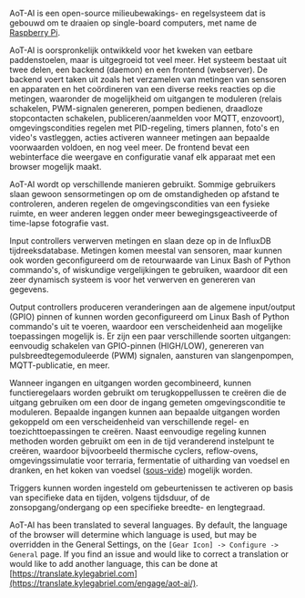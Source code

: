 AoT-AI is een open-source milieubewakings- en regelsysteem dat is gebouwd om te draaien op single-board computers, met name de [Raspberry Pi](https://en.wikipedia.org/wiki/Raspberry_Pi).

AoT-AI is oorspronkelijk ontwikkeld voor het kweken van eetbare paddenstoelen, maar is uitgegroeid tot veel meer. Het systeem bestaat uit twee delen, een backend (daemon) en een frontend (webserver). De backend voert taken uit zoals het verzamelen van metingen van sensoren en apparaten en het coördineren van een diverse reeks reacties op die metingen, waaronder de mogelijkheid om uitgangen te moduleren (relais schakelen, PWM-signalen genereren, pompen bedienen, draadloze stopcontacten schakelen, publiceren/aanmelden voor MQTT, enzovoort), omgevingscondities regelen met PID-regeling, timers plannen, foto's en video's vastleggen, acties activeren wanneer metingen aan bepaalde voorwaarden voldoen, en nog veel meer. De frontend bevat een webinterface die weergave en configuratie vanaf elk apparaat met een browser mogelijk maakt.

AoT-AI wordt op verschillende manieren gebruikt. Sommige gebruikers slaan gewoon sensormetingen op om de omstandigheden op afstand te controleren, anderen regelen de omgevingscondities van een fysieke ruimte, en weer anderen leggen onder meer bewegingsgeactiveerde of time-lapse fotografie vast.

Input controllers verwerven metingen en slaan deze op in de InfluxDB tijdreeksdatabase. Metingen komen meestal van sensoren, maar kunnen ook worden geconfigureerd om de retourwaarde van Linux Bash of Python commando's, of wiskundige vergelijkingen te gebruiken, waardoor dit een zeer dynamisch systeem is voor het verwerven en genereren van gegevens.

Output controllers produceren veranderingen aan de algemene input/output (GPIO) pinnen of kunnen worden geconfigureerd om Linux Bash of Python commando's uit te voeren, waardoor een verscheidenheid aan mogelijke toepassingen mogelijk is. Er zijn een paar verschillende soorten uitgangen: eenvoudig schakelen van GPIO-pinnen (HIGH/LOW), genereren van pulsbreedtegemoduleerde (PWM) signalen, aansturen van slangenpompen, MQTT-publicatie, en meer.

Wanneer ingangen en uitgangen worden gecombineerd, kunnen functieregelaars worden gebruikt om terugkoppellussen te creëren die de uitgang gebruiken om een door de ingang gemeten omgevingsconditie te moduleren. Bepaalde ingangen kunnen aan bepaalde uitgangen worden gekoppeld om een verscheidenheid van verschillende regel- en toezichttoepassingen te creëren. Naast eenvoudige regeling kunnen methoden worden gebruikt om een in de tijd veranderend instelpunt te creëren, waardoor bijvoorbeeld thermische cyclers, reflow-ovens, omgevingssimulatie voor terraria, fermentatie of uitharding van voedsel en dranken, en het koken van voedsel ([sous-vide](https://en.wikipedia.org/wiki/Sous-vide)) mogelijk worden.

Triggers kunnen worden ingesteld om gebeurtenissen te activeren op basis van specifieke data en tijden, volgens tijdsduur, of de zonsopgang/ondergang op een specifieke breedte- en lengtegraad.

AoT-AI has been translated to several languages. By default, the language of the browser will determine which language is used, but may be overridden in the General Settings, on the `[Gear Icon] -> Configure -> General` page. If you find an issue and would like to correct a translation or would like to add another language, this can be done at [https://translate.kylegabriel.com](https://translate.kylegabriel.com/engage/aot-ai/).
